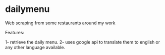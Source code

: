 # dailymenu

Web scraping from some restaurants around my work

Features:

1- retrieve the daily menu.
2- uses google api to translate them to english or any other language available.
